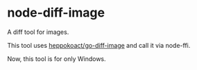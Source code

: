 # node-diff-image

A diff tool for images.

This tool uses [heppokoact/go-diff-image](https://github.com/heppokoact/go-diff-image) and call it via node-ffi.

Now, this tool is for only Windows.